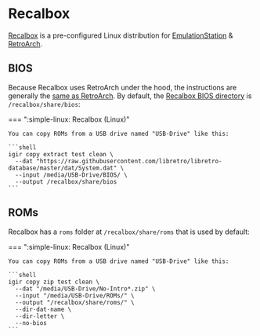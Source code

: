 # Recalbox

[Recalbox](https://www.recalbox.com/) is a pre-configured Linux distribution for [EmulationStation](https://emulationstation.org/) & [RetroArch](https://www.retroarch.com/).

## BIOS

Because Recalbox uses RetroArch under the hood, the instructions are generally the [same as RetroArch](retroarch.md). By default, the [Recalbox BIOS directory](https://wiki.recalbox.com/en/basic-usage/file-management#adding-bios) is `/recalbox/share/bios`:

=== ":simple-linux: Recalbox (Linux)"

    You can copy ROMs from a USB drive named "USB-Drive" like this:

    ```shell
    igir copy extract test clean \
      --dat "https://raw.githubusercontent.com/libretro/libretro-database/master/dat/System.dat" \
      --input /media/USB-Drive/BIOS/ \
      --output /recalbox/share/bios
    ```

## ROMs

Recalbox has a `roms` folder at `/recalbox/share/roms` that is used by default:

=== ":simple-linux: Recalbox (Linux)"

    You can copy ROMs from a USB drive named "USB-Drive" like this:

    ```shell
    igir copy zip test clean \
      --dat "/media/USB-Drive/No-Intro*.zip" \
      --input "/media/USB-Drive/ROMs/" \
      --output "/recalbox/share/roms/" \
      --dir-dat-name \
      --dir-letter \
      --no-bios
    ```
